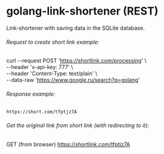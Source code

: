 # golang-link-shortener (REST)
Link-shortener with saving data in the SQLite database.

###### Request to create short link example:

curl --request POST 'https://shortlink.com/processing' \  
--header 'x-api-key: 777' \  
--header 'Content-Type: text/plain' \  
--data-raw 'https://www.google.ru/search?q=golang'

###### Response example:

`https://short.com/tfptjz7A`

###### Get the original link from short link (with redirecting to it):

GET (from browser) https://shortlink.com/tfptjz7A
